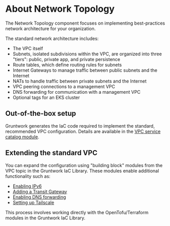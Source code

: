 # About Network Topology

The Network Topology component focuses on implementing best-practices network architecture for your organization.

The standard network architecture includes:

- The VPC itself
- Subnets, isolated subdivisions within the VPC, are organized into three "tiers": public, private app, and private persistence
- Route tables, which define routing rules for subnets
- Internet Gateways to manage traffic between public subnets and the Internet
- NATs to handle traffic between private subnets and the Internet
- VPC peering connections to a management VPC
- DNS forwarding for communication with a management VPC
- Optional tags for an EKS cluster

## Out-of-the-box setup

Gruntwork generates the IaC code required to implement the standard, recommended VPC configuration. Details are available in the [VPC service catalog module](/reference/services/networking/virtual-private-cloud-vpc).

## Extending the standard VPC

You can expand the configuration using "building block" modules from the VPC topic in the Gruntwork IaC Library. These modules enable additional functionality such as:

- [Enabling IPv6](/reference/modules/terraform-aws-vpc/vpc-app/#ipv6-design)
- [Adding a Transit Gateway](/reference/modules/terraform-aws-vpc/transit-gateway/)
- [Enabling DNS forwarding](/reference/modules/terraform-aws-vpc/vpc-dns-forwarder/)
- [Setting up Tailscale](/reference/services/security/tailscale-subnet-router)

This process involves working directly with the OpenTofu/Terraform modules in the Gruntwork IaC Library.
